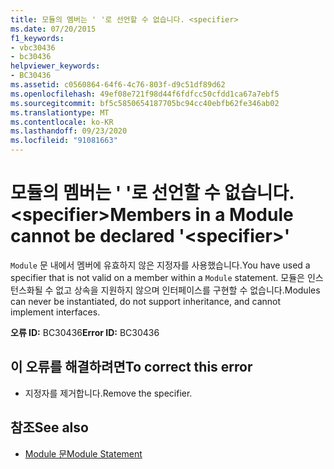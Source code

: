 ```yaml
---
title: 모듈의 멤버는 ' '로 선언할 수 없습니다. <specifier>
ms.date: 07/20/2015
f1_keywords:
- vbc30436
- bc30436
helpviewer_keywords:
- BC30436
ms.assetid: c0560864-64f6-4c76-803f-d9c51df89d62
ms.openlocfilehash: 49ef08e721f98d44f6fdfcc50cfdd1ca67a7ebf5
ms.sourcegitcommit: bf5c5850654187705bc94cc40ebfb62fe346ab02
ms.translationtype: MT
ms.contentlocale: ko-KR
ms.lasthandoff: 09/23/2020
ms.locfileid: "91081663"
---
```

# <a name="members-in-a-module-cannot-be-declared-specifier"></a><span data-ttu-id="aff75-102">모듈의 멤버는 ' '로 선언할 수 없습니다. \<specifier></span><span class="sxs-lookup"><span data-stu-id="aff75-102">Members in a Module cannot be declared '\<specifier>'</span></span>

<span data-ttu-id="aff75-103">`Module` 문 내에서 멤버에 유효하지 않은 지정자를 사용했습니다.</span><span class="sxs-lookup"><span data-stu-id="aff75-103">You have used a specifier that is not valid on a member within a `Module` statement.</span></span> <span data-ttu-id="aff75-104">모듈은 인스턴스화될 수 없고 상속을 지원하지 않으며 인터페이스를 구현할 수 없습니다.</span><span class="sxs-lookup"><span data-stu-id="aff75-104">Modules can never be instantiated, do not support inheritance, and cannot implement interfaces.</span></span>  
  
 <span data-ttu-id="aff75-105">**오류 ID:** BC30436</span><span class="sxs-lookup"><span data-stu-id="aff75-105">**Error ID:** BC30436</span></span>  
  
## <a name="to-correct-this-error"></a><span data-ttu-id="aff75-106">이 오류를 해결하려면</span><span class="sxs-lookup"><span data-stu-id="aff75-106">To correct this error</span></span>  
  
- <span data-ttu-id="aff75-107">지정자를 제거합니다.</span><span class="sxs-lookup"><span data-stu-id="aff75-107">Remove the specifier.</span></span>  
  
## <a name="see-also"></a><span data-ttu-id="aff75-108">참조</span><span class="sxs-lookup"><span data-stu-id="aff75-108">See also</span></span>

- [<span data-ttu-id="aff75-109">Module 문</span><span class="sxs-lookup"><span data-stu-id="aff75-109">Module Statement</span></span>](../language-reference/statements/module-statement.md)
